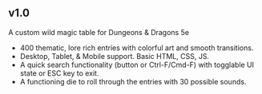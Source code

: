 ## v1.0
A custom wild magic table for Dungeons &amp; Dragons 5e
- 400 thematic, lore rich entries with colorful art and smooth transitions.
- Desktop, Tablet, & Mobile support. Basic HTML, CSS, JS.
- A quick search functionality (button or Ctrl-F/Cmd-F) with togglable UI state or ESC key to exit.
- A functioning die to roll through the entries with 30 possible sounds.
